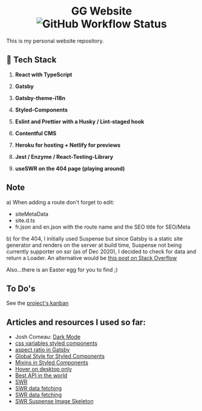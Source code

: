 <h1 align="center">
  GG Website <img alt="GitHub Workflow Status" src="https://img.shields.io/github/workflow/status/ggrassiant/gg-website/GG%20Website%20CI">
</h1> 
This is my personal website repository.

## 🚀 Tech Stack

1.  **React with TypeScript**

1.  **Gatsby**

1.  **Gatsby-theme-i18n**

1.  **Styled-Components**

1.  **Eslint and Prettier with a Husky / Lint-staged hook**

1.  **Contentful CMS**

1.  **Heroku for hosting + Netlify for previews**

1.  **Jest / Enzyme / React-Testing-Library**
    
1.  **useSWR on the 404 page (playing around)**

## Note

a) When adding a route don't forget to edit:

- siteMetaData
- site.d.ts 
- fr.json and en.json with the route name and the SEO title for SEO/Meta

b) for the 404, I initially used Suspense but since Gatsby is a static site generator
and renders on the server at build time, Suspense not being currently supporter
on ssr (as of Dec 2020), I decided to check for data and return a Loader.
An alternative would be [this post on Stack Overflow](https://stackoverflow.com/questions/63066974/how-to-use-react-lazy-in-gatsby)

Also...there is an Easter egg for you to find ;)

## To Do's
See the [project's kanban](https://github.com/GGrassiant/gg-website/projects/1)

## Articles and resources I used so far:
- Josh Comeau: [Dark Mode](https://joshwcomeau.com/gatsby/dark-mode/) 
- [css variables styled components](https://ronvalstar.nl/react-styled-components-and-sass-less-variables)
- [aspect ratio in Gatsby](https://medium.com/swlh/art-direction-with-gatsby-image-the-aspect-ratio-bug-8281f7a8594c)
- [Global Style for Styled Components](https://scalablecss.com/styled-components-global-styles/)
- [Mixins in Styled Components](https://www.thegeekwing.com/technology/5-minutes-guide-to-styled-components-for-modular-components)
- [Hover on desktop only](https://stackoverflow.com/questions/8291517/disable-hover-effects-on-mobile-browsers)
- [Best API in the world](https://dog.ceo/dog-api/documentation/random)
- [SWR](https://swr.vercel.app/)
- [SWR data fetching](https://dev.to/dance2die/useswr-react-hooks-for-remote-data-fetching-1nlo)
- [SWR data fetching](https://dev.to/dance2die/useswr-react-hooks-for-remote-data-fetching-1nlo)
- [SWR Suspense Image Skeleton](https://medium.com/creditas-tech/react-suspense-swr-skeleton-e1979e9f32f0)
